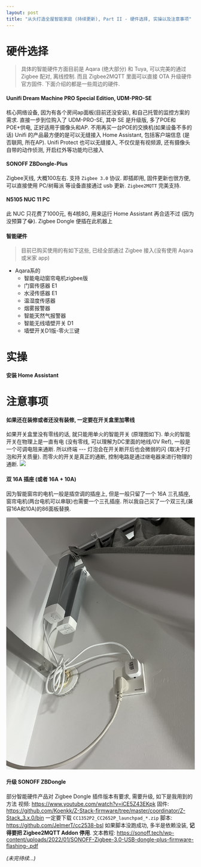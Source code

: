 ```yaml
---
layout: post
title: "从头打造全屋智能家庭 (持续更新), Part II - 硬件选择, 实操以及注意事项"
---
```



# 硬件选择

> 具体的智能硬件方面目前是 Aqara (绝大部分) 和 Tuya, 可以完美的通过 Zigbee 配对, 离线控制. 而且 Zigbee2MQTT 里面可以直接 OTA 升级硬件官方固件. 下面介绍的都是一些周边的硬件.

#### Uunifi Dream Machine PRO Special Edition, UDM-PRO-SE
核心网络设备, 因为有各个房间ap面板(目前还没安装), 和自己托管的监控方案的需求. 直接一步到位购入了 UDM-PRO-SE, 其中 SE 是升级版, 多了POE和POE+供电, 正好适用于摄像头和AP. 不用再买一台POE的交换机(如果设备不多的话)
Unifi 的产品最方便的是可以无缝接入 Home Assistant, 包括客户端信息 (是否联网, 所在AP). Unifi Protect 也可以无缝接入, 不仅仅是有视频源, 还有摄像头自带的动作侦测, 开启红外等功能均已接入

#### SONOFF ZBDongle-Plus 
Zigbee天线, 大概100左右. 支持 `Zigbee 3.0` 协议. 即插即用, 固件更新也很方便, 可以直接使用 PC/树莓派 等设备直接通过 usb 更新. `Zigbee2MQTT` 完美支持.

#### N5105 NUC 11 PC
此 NUC 只花费了1000元, 有4核8G, 用来运行 Home Assistant 再合适不过 (因为没预算了😂). Zigbee Dongle 便插在此机器上


#### 智能硬件
> 目前已购买使用的有如下这些, 已经全部通过 Zigbee 接入(没有使用 Aqara 或米家 app)
 * Aqara系的
	 * 智能电动窗帘电机zigbee版
	 * 门窗传感器 E1
	 * 水浸传感器 E1
	 * 温湿度传感器
	 * 烟雾报警器
	 * 智能天然气报警器
	 * 智能无线墙壁开关 D1
	 * 墙壁开关D1版-零火三键


# 实操
 
 #### 安装 Home Assistant
 



# 注意事项

#### 如果还在装修或者还没有装修, __一定要在开关盒里加零线__
如果开关盒里没有零线的话, 就只能用单火的智能开关 (原理图如下). 单火的智能开关在物理上是一直有电 (没有零线, 可以理解为DC里面的地线/0V Ref), 一般是一个可调电阻来通断. 所以终端 --- 灯泡会在开关断开后也会微弱的闪 (取决于灯泡和开关质量).
而零火的开关是真正的通断, 控制电路是通过继电器来进行物理的通断.
![](/images/img-build-smart-home-from-scratch-part-2-1.jpg)

#### 双 16A 插座 (或者 16A + 10A)
因为智能窗帘的电机一般是插空调的插座上, 但是一般只留了一个 16A 三孔插座, 窗帘电机(两台电机可以串联)也需要一个三孔插座. 所以我自己买了一个双三孔(兼容16A和10A)的86面板替换.

![](/images/img-build-smart-home-from-scratch-part-2-2.jpg)

#### 升级 SONOFF ZBDongle
部分智能硬件产品对 Zigbee Dongle 插件版本有要求, 需要升级, 如下是我用到的方法
视频: https://www.youtube.com/watch?v=iCE5Z43EKpk
固件: https://github.com/Koenkk/Z-Stack-firmware/tree/master/coordinator/Z-Stack_3.x.0/bin  一定要下载 `CC1352P2_CC2652P_launchpad_*.zip`
脚本: https://github.com/JelmerT/cc2538-bsl 如果脚本没跑成功, 多半是依赖没装, __记得要把 Zigbee2MQTT Addon 停用__.
文本教程: https://sonoff.tech/wp-content/uploads/2022/01/SONOFF-Zigbee-3.0-USB-dongle-plus-firmware-flashing-.pdf


_(未完待续...)_
